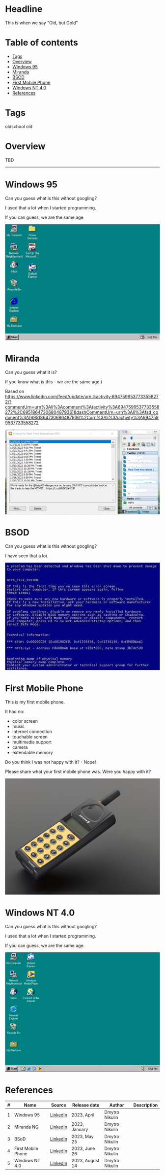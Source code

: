 # Headline
This is when we say "Old, but Gold"

# Table of contents
- [Tags](https://github.com/dimanikulin/dimanikulin/blob/main/OldButGold.md#tags)
- [Overview](https://github.com/dimanikulin/dimanikulin/blob/main/OldButGold.md#overview)
- [Windows 95](https://github.com/dimanikulin/dimanikulin/blob/main/OldButGold.md#windows-95)
- [Miranda](https://github.com/dimanikulin/dimanikulin/blob/main/OldButGold.md#miranda)
- [BSOD](https://github.com/dimanikulin/dimanikulin/blob/main/OldButGold.md#bsod)
- [First Mobile Phone](https://github.com/dimanikulin/dimanikulin/blob/main/OldButGold.md#first-mobile-phone)
- [Windows NT 4.0](https://github.com/dimanikulin/dimanikulin/blob/main/OldButGold.md#windows-nt-40)
- [References](https://github.com/dimanikulin/dimanikulin/blob/main/OldButGold.md#references)

# Tags
oldschool old

# Overview
TBD 

---

# Windows 95

Can you guess what is this without googling?

I used that a lot when I started programming.

If you can guess, we are the same age

<img src="./Images/windows95.jpg" alt="TBD" />

# Miranda
Can you guess what it is?

If you know what is this - we are the same age )

Based on https://www.linkedin.com/feed/update/urn:li:activity:6947599537733558272/?commentUrn=urn%3Ali%3Acomment%3A(activity%3A6947599537733558272%2C6951864730680487936)&dashCommentUrn=urn%3Ali%3Afsd_comment%3A(6951864730680487936%2Curn%3Ali%3Aactivity%3A6947599537733558272

<img src="./Images/Miranda.jpg" alt="Miranda.jpg" />

# BSOD
Can you guess what is this without googling?

I have seen that a lot.

<img src="./Images/BSOD.jpg" alt="BSOD.jpg" />

# First Mobile Phone
This is my first mobile phone.

It had no:
- color screen
- music
- internet connection
- touchable screen
- multimedia support
- camera
- extendable memory

Do you think I was not happy with it? - Nope!

Please share what your first mobile phone was.
Were you happy with it?

<img src="./Images/firstMobilePhone.jpg" alt="firstMobilePhone" />

# Windows NT 4.0

Can you guess what is this without googling?

I used that a lot when I started programming.

If you can guess, we are the same age.

<img src="./Images/WindowsNT40.jfif" alt="TBD" />

# References
| # | Name                 | Source                | Release date           |  Author                 | Description   |
| - | ---------------------|---------------------- |----------------------- | ----------------------- |:-------------:|
| 1 | Windows 95           |[LinkedIn](https://www.linkedin.com/posts/dimanikulin_oldschool-old-activity-7048925594268352512-c-4G?utm_source=share&utm_medium=member_desktop) | 2023, April| Dmytro Nikulin||
| 2 | Miranda NG           |[LinkedIn](https://www.linkedin.com/posts/dimanikulin_old-activity-7016323085142224896-OyzK?utm_source=share&utm_medium=member_desktop) | 2023, January| Dmytro Nikulin||
| 3 | BSoD                 |[LinkedIn](https://www.linkedin.com/posts/dimanikulin_oldschool-oldtech-activity-7066684307964125184-hZG4?utm_source=share&utm_medium=member_desktop)| 2023, May 25 | Dmytro Nikulin||
| 4 | First Mobile Phone   |[LinkedIn](https://www.linkedin.com/posts/dimanikulin_oldisgold-oldschool-first-activity-7078993334840569858-vZp0?utm_source=share&utm_medium=member_desktop)| 2023, June 26 | Dmytro Nikulin||
| 5 | Windows NT 4.0       |[LinkedIn](https://www.linkedin.com/posts/dimanikulin_oldschool-old-activity-7096741686382407680-mJQ2?utm_source=share&utm_medium=member_desktop)| 2023, August 14 | Dmytro Nikulin| |
